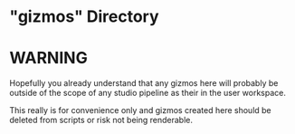 # "gizmos" Directory

# **WARNING**

Hopefully you already understand that any gizmos here will probably be
outside of the scope of any studio pipeline as their in the user workspace.

This really is for convenience only and gizmos created here should be deleted
from scripts or risk not being renderable.